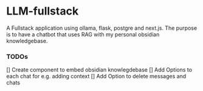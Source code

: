 # LLM-fullstack
A Fullstack application using ollama, flask, postgre and next.js. The purpose is to have a chatbot that uses RAG with my personal obsidian knowledgebase. 

### TODOs
[] Create component to embed obsidian knowlegdebase
[] Add Options to each chat for e.g. adding context
[] Add Option to delete messages and chats

